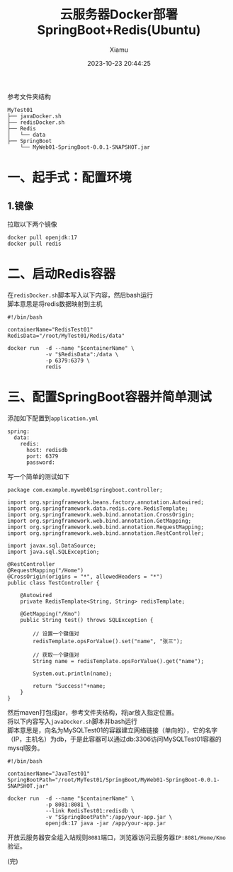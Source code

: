 ﻿---
layout: post
title: 云服务器Docker部署SpringBoot+Redis(Ubuntu)
date: 2023-10-23 20:44:25
author: 'Xiamu'
cover: /gallery/defaultCover2.png
thumbnail: /gallery/defaultThumbnail2.png
tags:
- 服务器
- docker
- spring boot
- redis
categories:
-
  - SpringBoot3
  - Docker

---
参考文件夹结构

```prism language-bash
MyTest01
├── javaDocker.sh
├── redisDocker.sh
├── Redis
│   └── data
├── SpringBoot
    └── MyWeb01-SpringBoot-0.0.1-SNAPSHOT.jar
```

# 一、起手式：配置环境

## 1.镜像

拉取以下两个镜像

```prism language-bash
docker pull openjdk:17
docker pull redis
```

# 二、启动Redis容器

在`redisDocker.sh`脚本写入以下内容，然后bash运行  
脚本意思是将redis数据映射到主机

```prism language-bash
#!/bin/bash

containerName="RedisTest01"
RedisData="/root/MyTest01/Redis/data"

docker run  -d --name "$containerName" \
            -v "$RedisData":/data \
            -p 6379:6379 \
            redis
```

# 三、配置SpringBoot容器并简单测试

添加如下配置到`application.yml`

```prism language-yaml
spring:
  data:
    redis:
      host: redisdb
      port: 6379
      password:
```

写一个简单的测试如下

```prism language-java
package com.example.myweb01springboot.controller;

import org.springframework.beans.factory.annotation.Autowired;
import org.springframework.data.redis.core.RedisTemplate;
import org.springframework.web.bind.annotation.CrossOrigin;
import org.springframework.web.bind.annotation.GetMapping;
import org.springframework.web.bind.annotation.RequestMapping;
import org.springframework.web.bind.annotation.RestController;

import javax.sql.DataSource;
import java.sql.SQLException;

@RestController
@RequestMapping("/Home")
@CrossOrigin(origins = "*", allowedHeaders = "*")
public class TestController {
   
    @Autowired
    private RedisTemplate<String, String> redisTemplate;
    
    @GetMapping("/Kmo")
    public String test() throws SQLException {
   
        // 设置一个键值对
        redisTemplate.opsForValue().set("name", "张三");

        // 获取一个键值对
        String name = redisTemplate.opsForValue().get("name");

        System.out.println(name);

        return "Success!"+name;
    }
}

```

然后maven打包成jar，参考文件夹结构，将jar放入指定位置。  
将以下内容写入`javaDocker.sh`脚本并bash运行  
脚本意思是，向名为MySQLTest01的容器建立网络链接（单向的），它的名字（IP，主机名）为db，于是此容器可以通过db:3306访问MySQLTest01容器的mysql服务。

```prism language-bash
#!/bin/bash

containerName="JavaTest01"
SpringBootPath="/root/MyTest01/SpringBoot/MyWeb01-SpringBoot-0.0.1-SNAPSHOT.jar"

docker run  -d --name "$containerName" \
            -p 8081:8081 \
            --link RedisTest01:redisdb \
            -v "$SpringBootPath":/app/your-app.jar \
            openjdk:17 java -jar /app/your-app.jar

```

开放云服务器安全组入站规则`8081`端口，浏览器访问云服务器`IP:8081/Home/Kmo`验证。

(完)

